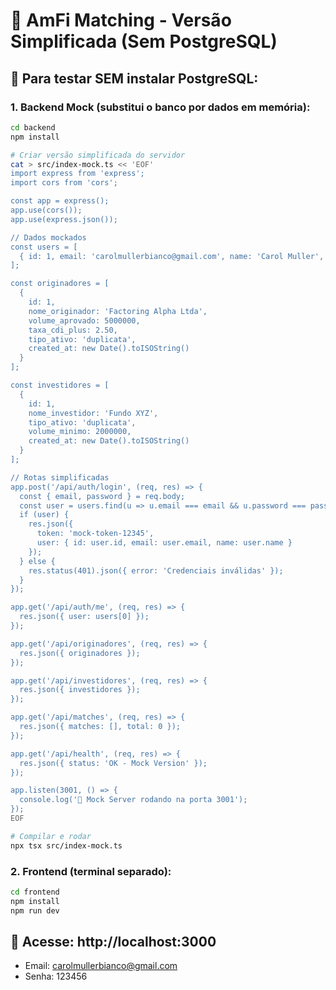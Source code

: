 # 🚀 AmFi Matching - Versão Simplificada (Sem PostgreSQL)

## 📝 Para testar SEM instalar PostgreSQL:

### 1. **Backend Mock** (substitui o banco por dados em memória):
```bash
cd backend
npm install

# Criar versão simplificada do servidor
cat > src/index-mock.ts << 'EOF'
import express from 'express';
import cors from 'cors';

const app = express();
app.use(cors());
app.use(express.json());

// Dados mockados
const users = [
  { id: 1, email: 'carolmullerbianco@gmail.com', name: 'Carol Muller', password: '123456' }
];

const originadores = [
  {
    id: 1,
    nome_originador: 'Factoring Alpha Ltda',
    volume_aprovado: 5000000,
    taxa_cdi_plus: 2.50,
    tipo_ativo: 'duplicata',
    created_at: new Date().toISOString()
  }
];

const investidores = [
  {
    id: 1,
    nome_investidor: 'Fundo XYZ',
    tipo_ativo: 'duplicata',
    volume_minimo: 2000000,
    created_at: new Date().toISOString()
  }
];

// Rotas simplificadas
app.post('/api/auth/login', (req, res) => {
  const { email, password } = req.body;
  const user = users.find(u => u.email === email && u.password === password);
  if (user) {
    res.json({ 
      token: 'mock-token-12345',
      user: { id: user.id, email: user.email, name: user.name }
    });
  } else {
    res.status(401).json({ error: 'Credenciais inválidas' });
  }
});

app.get('/api/auth/me', (req, res) => {
  res.json({ user: users[0] });
});

app.get('/api/originadores', (req, res) => {
  res.json({ originadores });
});

app.get('/api/investidores', (req, res) => {
  res.json({ investidores });
});

app.get('/api/matches', (req, res) => {
  res.json({ matches: [], total: 0 });
});

app.get('/api/health', (req, res) => {
  res.json({ status: 'OK - Mock Version' });
});

app.listen(3001, () => {
  console.log('🚀 Mock Server rodando na porta 3001');
});
EOF

# Compilar e rodar
npx tsx src/index-mock.ts
```

### 2. **Frontend** (terminal separado):
```bash
cd frontend
npm install
npm run dev
```

## 🎯 Acesse: http://localhost:3000
- Email: carolmullerbianco@gmail.com  
- Senha: 123456